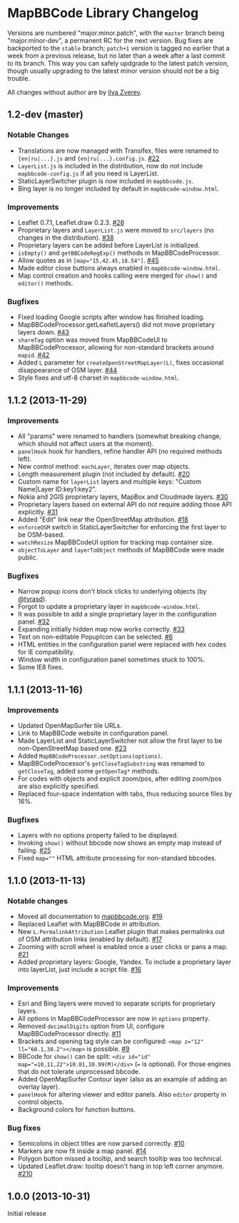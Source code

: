 # MapBBCode Library Changelog

Versions are numbered "major.minor.patch", with the `master` branch being "major.minor-dev", a permanent RC for the next version. Bug fixes are backported to the `stable` branch; `patch+1` version is tagged no earlier that a week from a previous release, but no later than a week after a last commit to its branch. This way you can safely updgrade to the latest patch version, though usually upgrading to the latest minor version should not be a big trouble.

All changes without author are by [Ilya Zverev](https://github.com/Zverik).

## 1.2-dev (master)

### Notable Changes

* Translations are now managed with Transifex, files were renamed to `{en|ru|...}.js` and `{en|ru|...}.config.js`. [#22](https://github.com/MapBBCode/mapbbcode/issues/22)
* `LayerList.js` is included in the distribution, now do not include `mapbbcode-config.js` if all you need is LayerList.
* StaticLayerSwitcher plugin is now included in `mapbbcode.js`.
* Bing layer is no longer included by default in `mapbbcode-window.html`.

### Improvements

* Leaflet 0.7.1, Leaflet.draw 0.2.3. [#28](https://github.com/MapBBCode/mapbbcode/issues/28)
* Proprietary layers and `LayerList.js` were moved to `src/layers` (no changes in the distribution). [#38](https://github.com/MapBBCode/mapbbcode/issues/38)
* Proprietary layers can be added before LayerList is initialized.
* `isEmpty()` and `getBBCodeRegExp()` methods in MapBBCodeProcessor.
* Allow quotes as in `[map="15,42.45,18.54"]`. [#45](https://github.com/MapBBCode/mapbbcode/issues/45)
* Made editor close buttons always enabled in `mapbbcode-window.html`.
* Map control creation and hooks calling were merged for `show()` and `editor()` methods.

### Bugfixes

* Fixed loading Google scripts after window has finished loading.
* MapBBCodeProcessor.getLeafletLayers() did not move proprietary layers down. [#43](https://github.com/MapBBCode/mapbbcode/issues/43)
* `shareTag` option was moved from MapBBCodeUI to MapBBCodeProcessor, allowing for non-standard brackets around `mapid`. [#42](https://github.com/MapBBCode/mapbbcode/issues/42)
* Added `L` parameter for `createOpenStreetMapLayer(L)`, fixes occasional disappearance of OSM layer. [#44](https://github.com/MapBBCode/mapbbcode/issues/44)
* Style fixes and utf-8 charset in `mapbbcode-window.html`.

## 1.1.2 (2013-11-29)

### Improvements

* All "params" were renamed to handlers (somewhat breaking change, which should not affect users at the moment).
* `panelHook` hook for handlers, refine handler API (no required methods left).
* New control method: `eachLayer`, iterates over map objects.
* Length measurement plugin (not included by default). [#20](https://github.com/MapBBCode/mapbbcode/issues/20)
* Custom name for `layerList` layers and multiple keys: "Custom Name|Layer ID:key1:key2".
* Nokia and 2GIS proprietary layers, MapBox and Cloudmade layers. [#30](https://github.com/MapBBCode/mapbbcode/issues/30)
* Proprietary layers based on external API do not require adding those API explicitly. [#31](https://github.com/MapBBCode/mapbbcode/issues/31)
* Added "Edit" link near the OpenStreetMap attribution. [#18](https://github.com/MapBBCode/mapbbcode/issues/18)
* `enforceOSM` switch in StaticLayerSwitcher for enforcing the first layer to be OSM-based.
* `watchResize` MapBBCodeUI option for tracking map container size.
* `objectToLayer` and `layerToObject` methods of MapBBCode were made public.

### Bugfixes

* Narrow popup icons don't block clicks to underlying objects (by [@tyrasd](https://github.com/tyrasd)).
* Forgot to update a proprietary layer in `mapbbcode-window.html`.
* It was possible to add a single proprietary layer in the configuration panel. [#32](https://github.com/MapBBCode/mapbbcode/issues/32)
* Expanding initially hidden map now works correctly. [#33](https://github.com/MapBBCode/mapbbcode/issues/33)
* Text on non-editable PopupIcon can be selected. [#6](https://github.com/MapBBCode/mapbbcode/issues/6)
* HTML entities in the configuration panel were replaced with hex codes for IE compatibility.
* Window width in configuration panel sometimes stuck to 100%.
* Some IE8 fixes.

## 1.1.1 (2013-11-16)

### Improvements

* Updated OpenMapSurfer tile URLs.
* Link to MapBBCode website in configuration panel.
* Made LayerList and StaticLayerSwitcher not allow the first layer to be non-OpenStreetMap based one. [#23](https://github.com/MapBBCode/mapbbcode/issues/23)
* Added `MapBBCodeProcessor.setOptions(options)`.
* MapBBCodeProcessor's `getCloseTagSubstring` was renamed to `getCloseTag`, added some `getOpenTag*` methods.
* For codes with objects and explicit zoom/pos, after editing zoom/pos are also explicitly specified.
* Replaced four-space indentation with tabs, thus reducing source files by 16%.

### Bugfixes

* Layers with no options property failed to be displayed.
* Invoking `show()` without bbcode now shows an empty map instead of failing. [#25](https://github.com/MapBBCode/mapbbcode/issues/25)
* Fixed `map=""` HTML attribute processing for non-standard bbcodes.

## 1.1.0 (2013-11-13)

### Notable changes

* Moved all documentation to [mapbbcode.org](http://mapbbcode.org/toc.html). [#19](https://github.com/MapBBCode/mapbbcode/issues/19)
* Replaced Leaflet with MapBBCode in attribution.
* New `L.PermalinkAttribution` Leaflet plugin that makes permalinks out of OSM attribution links (enabled by default). [#17](https://github.com/MapBBCode/mapbbcode/issues/17)
* Zooming with scroll wheel is enabled once a user clicks or pans a map. [#21](https://github.com/MapBBCode/mapbbcode/issues/21)
* Added proprietary layers: Google, Yandex. To include a proprietary layer into layerList, just include a script file. [#16](https://github.com/MapBBCode/mapbbcode/issues/16)

### Improvements

* Esri and Bing layers were moved to separate scripts for proprietary layers.
* All options in MapBBCodeProcessor are now in `options` property.
* Removed `decimalDigits` option from UI, configure MapBBCodeProcessor directly. [#11](https://github.com/MapBBCode/mapbbcode/issues/11)
* Brackets and opening tag style can be configured: `<map z="12" ll="60.1,30.2"></map>` is possible. [#9](https://github.com/MapBBCode/mapbbcode/issues/9)
* BBCode for `show()` can be split: `<div id="id" map="=10,11,22">10.01,10.99(M)</div>` (`=` is optional). For those engines that do not tolerate unprocessed bbcode.
* Added OpenMapSurfer Contour layer (also as an example of adding an overlay layer).
* `panelHook` for altering viewer and editor panels. Also `editor` property in control objects.
* Background colors for function buttons.

### Bug fixes

* Semicolons in object titles are now parsed correctly. [#10](https://github.com/MapBBCode/mapbbcode/issues/10)
* Markers are now fit inside a map panel. [#14](https://github.com/MapBBCode/mapbbcode/issues/14)
* Polygon button missed a tooltip, and search tooltip was too technical.
* Updated Leaflet.draw: tooltip doesn't hang in top left corner anymore. [#210](https://github.com/Leaflet/Leaflet.draw/pull/210)

## 1.0.0 (2013-10-31)

Initial release
